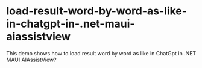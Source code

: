 # load-result-word-by-word-as-like-in-chatgpt-in-.net-maui-aiassistview
This demo shows how to load result word by word as like in ChatGpt in .NET MAUI AIAssistView?
